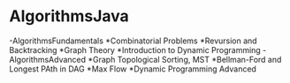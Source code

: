 # AlgorithmsJava
-AlgorithmsFundamentals
*Combinatorial Problems
*Revursion and Backtracking
*Graph Theory
*Introduction to Dynamic Programming
-AlgorithmsAdvanced
*Graph Topological Sorting, MST
*Bellman-Ford and Longest PAth in DAG
*Max Flow
*Dynamic Programming Advanced
